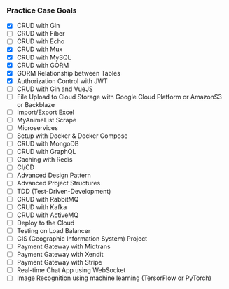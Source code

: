 ### Practice Case Goals
- [x] CRUD with Gin
- [ ] CRUD with Fiber
- [ ] CRUD with Echo
- [x] CRUD with Mux
- [x] CRUD with MySQL
- [x] CRUD with GORM
- [x] GORM Relationship between Tables
- [x] Authorization Control with JWT
- [ ] CRUD with Gin and VueJS
- [ ] File Upload to Cloud Storage with Google Cloud Platform or AmazonS3 or Backblaze
- [ ] Import/Export Excel
- [ ] MyAnimeList Scrape
- [ ] Microservices
- [ ] Setup with Docker & Docker Compose
- [ ] CRUD with MongoDB
- [ ] CRUD with GraphQL
- [ ] Caching with Redis
- [ ] CI/CD
- [ ] Advanced Design Pattern
- [ ] Advanced Project Structures
- [ ] TDD (Test-Driven-Development)
- [ ] CRUD with RabbitMQ
- [ ] CRUD with Kafka
- [ ] CRUD with ActiveMQ
- [ ] Deploy to the Cloud
- [ ] Testing on Load Balancer
- [ ] GIS (Geographic Information System) Project
- [ ] Payment Gateway with Midtrans
- [ ] Payment Gateway with Xendit
- [ ] Payment Gateway with Stripe
- [ ] Real-time Chat App using WebSocket
- [ ] Image Recognition using machine learning (TersorFlow or PyTorch)